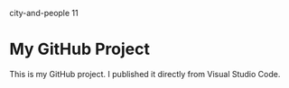 city-and-people 11

# My GitHub Project

This is my GitHub project. I published it directly from Visual Studio Code.